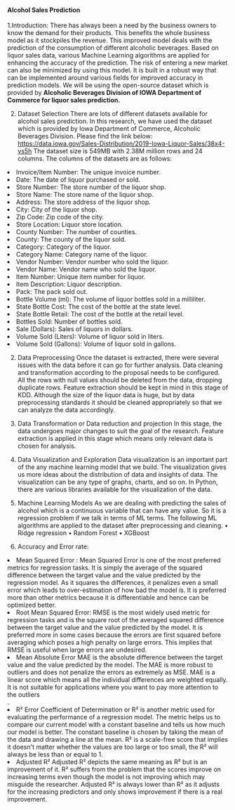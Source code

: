 #### Alcohol Sales Prediction
1.Introduction: There has always been a need by the business owners to know the demand for their products. This benefits the whole business model as it stockpiles the revenue. This improved model deals with the prediction of the consumption of different alcoholic beverages. Based on liquor sales data, various Machine Learning algorithms are applied for enhancing the accuracy of the prediction. The risk of entering a new market can also be minimized by using this model. It is built in a robust way that can be implemented around various fields for improved accuracy in prediction models. We will be using the open-source dataset which is provided by <b> Alcoholic Beverages Division of IOWA Department of Commerce for liquor sales prediction.</b>

2. Dataset Selection
There are lots of different datasets available for alcohol sales prediction. In this research, we have used the dataset which is provided by Iowa Department of Commerce, Alcoholic Beverages Division. Please find the link below:
<a href="https://data.iowa.gov/Sales-Distribution/2019-Iowa-Liquor-Sales/38x4-vs5h">https://data.iowa.gov/Sales-Distribution/2019-Iowa-Liquor-Sales/38x4-vs5h</a>
The dataset size is 549MB with 2.38M million rows and 24 columns. The columns of the datasets are as follows:
  <li>Invoice/Item Number: The unique invoice number.</li>
  <li>Date: The date of liquor purchased or sold.</li>
  <li>Store Number: The store number of the liquor shop.</li>
  <li>Store Name: The store name of the liquor shop.</li>
  <li>Address: The store address of the liquor shop.</li>
  <li>City: City of the liquor shop.</li>
  <li>Zip Code: Zip code of the city.</li>
  <li>Store Location: Liquor store location.</li> 
  <li>County Number: The number of counties.</li>
  <li>County: The county of the liquor sold.</li>
  <li>Category: Category of the liquor.</li>
  <li>Category Name: Category name of the liquor.</li>
  <li>Vendor Number: Vendor number who sold the liquor.</li>
  <li>Vendor Name: Vendor name who sold the liquor.</li>
  <li>Item Number: Unique item number for liquor.</li>
  <li>Item Description: Liquor description.</li>
  <li>Pack: The pack sold out.</li>
  <li>Bottle Volume (ml): The volume of liquor bottles sold in a milliliter.</li>
  <li>State Bottle Cost: The cost of the bottle at the state level. </li>
  <li>State Bottle Retail: The cost of the bottle at the retail level.</li>
  <li>Bottles Sold: Number of bottles sold.</li>
  <li>Sale (Dollars): Sales of liquors in dollars.</li> 
  <li>Volume Sold (Liters): Volume of liquor sold in liters.</li> 
  <li>Volume Sold (Gallons): Volume of liquor sold in gallons.</li>


2. Data Preprocessing
Once the dataset is extracted, there were several issues with the data before it can go for further analysis. Data cleaning and transformation according to the proposal needs to be configured. All the rows with null values should be deleted from the data, dropping duplicate rows. Feature extraction should be kept in mind in this stage of KDD. Although the size of the liquor data is huge, but by data preprocessing standards it should be cleaned appropriately so that we can analyze the data accordingly.

3. Data Transformation or Data reduction and projection
In this stage, the data undergoes major changes to suit the goal of the research. Feature extraction is applied in this stage which means only relevant data is chosen for analysis.

4. Data Visualization and Exploration
Data visualization is an important part of the any machine learning model that we build. The visualization gives us more ideas about the distribution of data and insights of data. The visualization can be any type of graphs, charts, and so on. In Python, there are various libraries available for the visualization of the data.

5. Machine Learning Models
As we are dealing with predicting the sales of alcohol which is a continuous variable that can have any value. So it is a regression problem if we talk in terms of ML terms. The following ML algorithms are applied to the dataset after preprocessing and cleaning. 
•	Ridge regression
•	Random Forest
•	XGBoost


6. Accuracy and Error rate: 
<li> Mean Squared Error : Mean Squared Error is one of the most preferred metrics for regression tasks. It is simply the average of the squared difference between               the target value and the value predicted by the regression model. As it squares the differences, it penalizes even a small error which leads to over-estimation of how           bad the model is. It is preferred more than other metrics because it is differentiable and hence can be optimized better.</li>
        
<li> Root Mean Squared Error: RMSE is the most widely used metric for regression tasks and is the square root of the averaged squared difference between the target               value and the value predicted by the model. It is preferred more in some cases because the errors are first squared before averaging which poses a high penalty on large         errors. This implies that RMSE is useful when large errors are undesired.</li>
        
<li> Mean Absolute Error
MAE is the absolute difference between the target value and the value predicted by the model. The MAE is more robust to outliers and does not penalize the errors as             extremely as MSE. MAE is a linear score which means all the individual differences are weighted equally. It is not suitable for applications where you want to pay more           attention to the outliers</li>.
        
<li> R² Error
Coefficient of Determination or R² is another metric used for evaluating the performance of a regression model. The metric helps us to compare our current model with a           constant baseline and tells us how much our model is better. The constant baseline is chosen by taking the mean of the data and drawing a line at the mean. R² is a               scale-free score that implies it doesn't matter whether the values are too large or too small, the R² will always be less than or equal to 1. </li>
        
<li> Adjusted R²
Adjusted R² depicts the same meaning as R² but is an improvement of it. R² suffers from the problem that the scores improve on increasing terms even though the model is         not improving which may misguide the researcher. Adjusted R² is always lower than R² as it adjusts for the increasing predictors and only shows improvement if there is a         real improvement. 
